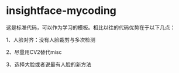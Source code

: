 # insightface-mycoding
这是标准代码，可以作为学习的模板。相比以往的代码优势在于以下几点：

1、人脸对齐：没有人脸裁剪与多次检测

2、尽量用CV2替代misc

3、选择大脸或者说最有人脸的新方法
